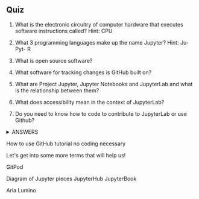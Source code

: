 ## Quiz

1. What is the electronic circuitry of computer hardware that executes software instructions called? Hint: CPU

2. What 3 programming languages make up the name Jupyter? Hint: Ju- Pyt- R

3. What is open source software?

4. What software for tracking changes is GitHub built on? 

5. What are Project Jupyter, Jupyter Notebooks and JupyterLab and what is the relationship between them?

6. What does accessibility mean in the context of JupyterLab?

7. Do you need to know how to code to contribute to JupyterLab or use Github?

<details><summary>ANSWERS</summary>
<p>

1. Central Processing Unit
2. Julia, Python, R
3. Public, collaborative, free code anyone can use
4. Git
5. Jupyter is the umbrella project, and Jupyter Notebooks is a feature used for data analysis. JupyterLab edits the code for Jupyter Notebooks right in your web browser. 
6. Designing for users with disabilities. Also welcoming and supporting newcomers who may not feel like they fit in to work on an open source project. 
7. No 😜

```python
print("hello world!")
```

</p>
</details>


How to use GitHub tutorial no coding necessary 

Let's get into some more terms that will help us! 

GitPod

Diagram of Jupyter pieces
JupyterHub
JupyterBook

Aria
Lumino
